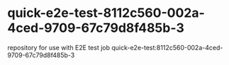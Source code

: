 # quick-e2e-test-8112c560-002a-4ced-9709-67c79d8f485b-3
repository for use with E2E test job quick-e2e-test:8112c560-002a-4ced-9709-67c79d8f485b-3
